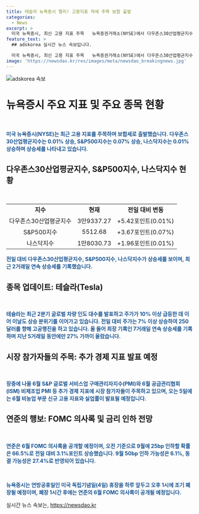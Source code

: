 ```yaml
---
title: 테슬라 뉴욕증시 랠리! 고용지표 약세 주목 보합 출발
categories:
  - News
excerpt: >
  미국 뉴욕증시, 최신 고용 지표 주목   뉴욕증권거래소(NYSE)에서 다우존스30산업평균지수는 약보합, S&P500지수는 상승, 나스닥지수는 약보합으로 출발. 시장은 연준의 금리 인하 기대와 최근 경제 지표에 주목하며 흥미를 모은다. 이날 주목받는 종목은 테슬라로, 2분기 실적 발표로 주가 상승세를 이어가고 있다. 장 중에는 6월 PMI 및 신규 고용 자표 발표도 예정되어 있다.
feature_text: >
  ## adskorea 실시간 뉴스 속보입니다.

  미국 뉴욕증시, 최신 고용 지표 주목   뉴욕증권거래소(NYSE)에서 다우존스30산업평균지수는 약보합, S&P500지수는 상승, 나스닥지수는 약보합으로 출발. 시장은 연준의 금리 인하 기대와 최근 경제 지표에 주목하며 흥미를 모은다. 이날 주목받는 종목은 테슬라로, 2분기 실적 발표로 주가 상승세를 이어가고 있다. 장 중에는 6월 PMI 및 신규 고용 자표 발표도 예정되어 있다.
image: 'https://newsdao.kr/res/images/meta/newsdao_breakingnews.jpg'
---
```


<p><img src="https://newsdao.kr/res/images/meta/newsdao_breakingnews.jpg" alt="adskorea 속보" /></p>

<h1 data-ke-size="size26">뉴욕증시 주요 지표 및 주요 종목 현황</h1>

<p data-ke-size="size16">&nbsp;</p>

<p><b><span style="color: #1a5490;">미국 뉴욕증시(NYSE)는 최근 고용 지표를 주목하며 보합세로 출발했습니다. 다우존스30산업평균지수는 0.01% 상승, S&P500지수는 0.07% 상승, 나스닥지수는 0.01% 상승하며 상승세를 나타내고 있습니다.</span></b></p>

<h2 data-ke-size="size26">다우존스30산업평균지수, S&P500지수, 나스닥지수 현황</h2>

<p data-ke-size="size16">&nbsp;</p>

<table>
<tbody>
<tr>
<td style="text-align: center; height: 17px;"><b>지수</b></td>
<td style="text-align: center; height: 17px;"><b>현재</b></td>
<td style="text-align: center; height: 17px;"><b>전일 대비 변동</b></td>
</tr>
<tr>
<td style="text-align: center; height: 17px;">다우존스30산업평균지수</td>
<td style="text-align: center; height: 17px;">3만9337.27</td>
<td style="text-align: center; height: 17px;">+5.42포인트(0.01%)</td>
</tr>
<tr>
<td style="text-align: center; height: 17px;">S&P500지수</td>
<td style="text-align: center; height: 17px;">5512.68</td>
<td style="text-align: center; height: 17px;">+3.67포인트(0.07%)</td>
</tr>
<tr>
<td style="text-align: center; height: 17px;">나스닥지수</td>
<td style="text-align: center; height: 17px;">1만8030.73</td>
<td style="text-align: center; height: 17px;">+1.96포인트(0.01%)</td>
</tr>
</tbody>
</table>

<p><b><span style="color: #1a5490;">전일 대비 다우존스30산업평균지수, S&P500지수, 나스닥지수가 상승세를 보이며, 최근 2거래일 연속 상승세를 기록했습니다.</span></b></p>

<h2 data-ke-size="size26">종목 업데이트: 테슬라(Tesla)</h2>

<p data-ke-size="size16">&nbsp;</p>

<p><b><span style="color: #1a5490;">테슬라는 최근 2분기 글로벌 차량 인도 대수를 발표하고 주가가 10% 이상 급등한 데 이어 이날도 상승 분위기를 이어가고 있습니다. 전일 대비 주가는 7% 이상 상승하여 250달러를 향해 고공행진을 하고 있습니다. 올 들어 최장 기록인 7거래일 연속 상승세를 기록하며 지난 5거래일 동안에만 27% 가까이 올랐습니다.</span></b></p>

<h2 data-ke-size="size26">시장 참가자들의 주목: 추가 경제 지표 발표 예정</h2>

<p data-ke-size="size16">&nbsp;</p>

<p><b><span style="color: #1a5490;">장중에 나올 6월 S&P 글로벌 서비스업 구매관리자지수(PMI)와 6월 공급관리협회(ISM) 비제조업 PMI 등 추가 경제 지표에 시장 참가자들이 주목하고 있으며, 오는 5일에는 6월 비농업 부문 신규 고용 자표와 실업률이 발표될 예정입니다.</span></b></p>

<h2 data-ke-size="size26">연준의 행보: FOMC 의사록 및 금리 인하 전망</h2>

<p data-ke-size="size16">&nbsp;</p>

<p><b><span style="color: #1a5490;">연준은 6월 FOMC 의사록을 공개할 예정이며, 오전 기준으로 9월에 25bp 인하할 확률은 66.5%로 전일 대비 3.1%포인트 상승했습니다. 9월 50bp 인하 가능성은 6.1%, 동결 가능성은 27.4%로 반영되어 있습니다.</span></b></p>

<p data-ke-size="size16">&nbsp;</p>

<p><b><span style="color: #1a5490;">뉴욕증시는 연방공휴일인 미국 독립기념일(4일) 휴장을 하루 앞두고 오후 1시에 조기 폐장될 예정이며, 폐장 1시간 후에는 연준의 6월 FOMC 의사록이 공개될 예정입니다.</span></b></p>
실시간 뉴스 속보는, <a href="https://newsdao.kr" rel="dofollow">https://newsdao.kr</a>


